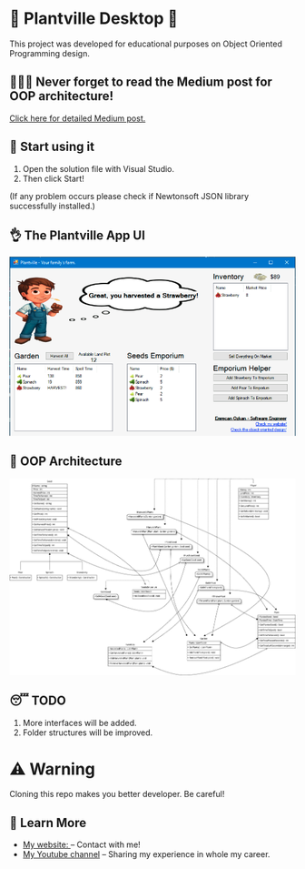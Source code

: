 # 🤠 Plantville Desktop 🤠

This project was developed for educational purposes on Object Oriented Programming design.

## 👨🏻‍💻 Never forget to read the Medium post for OOP architecture!

[Click here for detailed Medium post.](https://paradyo.medium.com/how-to-design-an-object-oriented-architecture-perfectly-85d8f4a9c151)

## 🚀 Start using it

1. Open the solution file with Visual Studio.
2. Then click Start!

(If any problem occurs please check if Newtonsoft JSON library successfully installed.)

## 👌 The Plantville App UI

![app_image](https://github.com/paradyo/plantville-desktop/blob/main/readme_photos/app_image.png)

## 🦾 OOP Architecture

![oop_architecture](https://github.com/paradyo/plantville-desktop/blob/main/readme_photos/oop_architecture.png)

## 😴 TODO

1. More interfaces will be added.
2. Folder structures will be improved.

# ⚠️ Warning

Cloning this repo makes you better developer. Be careful!

## 📖 Learn More

- [My website: ](https://emrecan.co/) – Contact with me!
- [My Youtube channel](https://www.youtube.com/channel/UCHnhd6yOwxKyQTZU1yDqV0w) – Sharing my experience in whole my career.